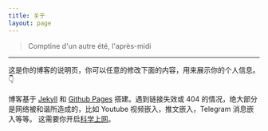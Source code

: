 ```yaml
---
title: 关于
layout: page
---
```


<!-- 请保留上面的头信息 -->

>  Comptine d'un autre été, l'après-midi

---

这是你的博客的说明页，你可以任意的修改下面的内容，用来展示你的个人信息。👇

博客基于 [Jekyll](//jekyllrb.com/) 和 [Github Pages](//pages.github.com/) 搭建。遇到链接失效或 404 的情况，绝大部分是网络被和谐所造成的，比如 Youtube 视频嵌入，推文嵌入，Telegram 消息嵌入等等。 这需要你开启[科学上网](https://www.ynewtime.com/科学上网)。

